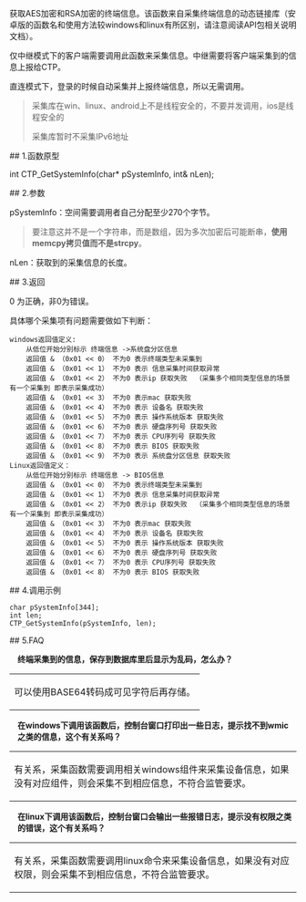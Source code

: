 <p>获取AES加密和RSA加密的终端信息。该函数来自采集终端信息的动态链接库（安卓版的函数名和使用方法较windows和linux有所区别，请注意阅读API包相关说明文档）。</p>
<p>仅中继模式下的客户端需要调用此函数来采集信息。中继需要将客户端采集到的信息上报给CTP。</p>
<p>直连模式下，登录的时候自动采集并上报终端信息，所以无需调用。</p>
<blockquote>
<p>采集库在win、linux、android上不是线程安全的，不要并发调用，ios是线程安全的</p>
<p>采集库暂时不采集IPv6地址</p>
</blockquote>
<span class="anchor" id="a28b6e99-7cdd-489a-9fb6-5415625b8af8"></span>
## 1.函数原型
<p>int CTP_GetSystemInfo(char* pSystemInfo, int&amp; nLen);</p>
<span class="anchor" id="6256883c-06c9-4157-86c1-0e3f12140b42"></span>
## 2.参数
<p>pSystemInfo：空间需要调用者自己分配至少270个字节。</p>
<blockquote>
<p>要注意这并不是一个字符串，而是数组，因为多次加密后可能断串，<strong>使用memcpy拷贝值而不是strcpy</strong>。</p>
</blockquote>
<p>nLen：获取到的采集信息的长度。</p>
<span class="anchor" id="73e1c158-245f-4d62-9015-623a6acf152a"></span>
## 3.返回
<p>0 为正确，非0为错误。</p>
<p>具体哪个采集项有问题需要做如下判断：</p>
<pre><code>windows返回值定义:
    从低位开始分别标示 终端信息 -&gt;系统盘分区信息
    返回值 &amp; （0x01 &lt;&lt; 0） 不为0 表示终端类型未采集到
    返回值 &amp; （0x01 &lt;&lt; 1） 不为0 表示 信息采集时间获取异常
    返回值 &amp; （0x01 &lt;&lt; 2） 不为0 表示ip 获取失败  （采集多个相同类型信息的场景有一个采集到 即表示采集成功）
    返回值 &amp; （0x01 &lt;&lt; 3） 不为0 表示mac 获取失败
    返回值 &amp; （0x01 &lt;&lt; 4） 不为0 表示 设备名 获取失败
    返回值 &amp; （0x01 &lt;&lt; 5） 不为0 表示 操作系统版本 获取失败
    返回值 &amp; （0x01 &lt;&lt; 6） 不为0 表示 硬盘序列号 获取失败
    返回值 &amp; （0x01 &lt;&lt; 7） 不为0 表示 CPU序列号 获取失败
    返回值 &amp; （0x01 &lt;&lt; 8） 不为0 表示 BIOS 获取失败
    返回值 &amp; （0x01 &lt;&lt; 9） 不为0 表示 系统盘分区信息 获取失败
Linux返回值定义：
    从低位开始分别标示 终端信息 -&gt; BIOS信息
    返回值 &amp; （0x01 &lt;&lt; 0） 不为0 表示终端类型未采集到
    返回值 &amp; （0x01 &lt;&lt; 1） 不为0 表示 信息采集时间获取异常
    返回值 &amp; （0x01 &lt;&lt; 2） 不为0 表示ip 获取失败  （采集多个相同类型信息的场景有一个采集到 即表示采集成功）
    返回值 &amp; （0x01 &lt;&lt; 3） 不为0 表示mac 获取失败
    返回值 &amp; （0x01 &lt;&lt; 4） 不为0 表示 设备名 获取失败
    返回值 &amp; （0x01 &lt;&lt; 5） 不为0 表示 操作系统版本 获取失败
    返回值 &amp; （0x01 &lt;&lt; 6） 不为0 表示 硬盘序列号 获取失败
    返回值 &amp; （0x01 &lt;&lt; 7） 不为0 表示 CPU序列号 获取失败
    返回值 &amp; （0x01 &lt;&lt; 8） 不为0 表示 BIOS 获取失败
</code></pre>
<span class="anchor" id="583e666b-0dc4-4c17-8733-fd260d8007dd"></span>
## 4.调用示例
<pre><code>char pSystemInfo[344];
int len;
CTP_GetSystemInfo(pSystemInfo, len);
</code></pre>
<span class="anchor" id="ee8be121-c26d-4d68-8cc8-5f4735fbbb2c"></span>
## 5.FAQ
<p><div class="region_i"><p class="region_header" id="region_header_1" style="padding-left: 1em;font-weight : bold;text-indent: 0px;text-align: left;">终端采集到的信息，保存到数据库里后显示为乱码，怎么办？</p><div class="region_panel" id="region_panel_1" style="display:block;"><table><tr><td>
<p>可以使用BASE64转码成可见字符后再存储。</p>
</td></tr></table>
</div><p class="region_tail" id="region_tail_1" style="border-top-color:transparent;border-bottom-width:0;"></p></div></p>
<p><div class="region_i"><p class="region_header" id="region_header_2" style="padding-left: 1em;font-weight : bold;text-indent: 0px;text-align: left;">在windows下调用该函数后，控制台窗口打印出一些日志，提示找不到wmic之类的信息，这个有关系吗？</p><div class="region_panel" id="region_panel_2" style="display:block;"><table><tr><td>
<p>有关系，采集函数需要调用相关windows组件来采集设备信息，如果没有对应组件，则会采集不到相应信息，不符合监管要求。</p>
</td></tr></table>
</div><p class="region_tail" id="region_tail_2" style="border-top-color:transparent;border-bottom-width:0;"></p></div></p>
<p><div class="region_i"><p class="region_header" id="region_header_3" style="padding-left: 1em;font-weight : bold;text-indent: 0px;text-align: left;">在linux下调用该函数后，控制台窗口会输出一些报错日志，提示没有权限之类的错误，这个有关系吗？</p><div class="region_panel" id="region_panel_3" style="display:block;"><table><tr><td>
<p>有关系，采集函数需要调用linux命令来采集设备信息，如果没有对应权限，则会采集不到相应信息，不符合监管要求。</p>
</td></tr></table>
</div><p class="region_tail" id="region_tail_3" style="border-top-color:transparent;border-bottom-width:0;"></p></div></p>
